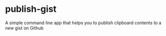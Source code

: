 # publish-gist
A simple command line app that helps you to publish clipboard contents to a new gist on Github
